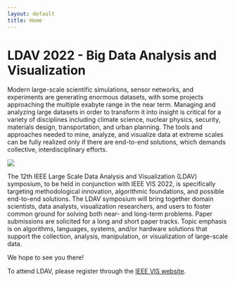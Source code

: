 ```yaml
---
layout: default
title: Home
---
```


# LDAV 2022 - Big Data Analysis and Visualization

Modern large-scale scientific simulations, sensor networks, and experiments are
generating enormous datasets, with some projects approaching the multiple
exabyte range in the near term. Managing and analyzing large datasets in order
to transform it into insight is critical for a variety of disciplines including
climate science, nuclear physics, security, materials design, transportation,
and urban planning. The tools and approaches needed to mine, analyze, and
visualize data at extreme scales can be fully realized only if there are
end-to-end solutions, which demands collective, interdisciplinary efforts.

<img id="teasers" src="assets/teasers22.png" />

The 12th IEEE Large Scale Data Analysis and Visualization (LDAV) symposium, to be
held in conjunction with IEEE VIS 2022, is specifically targeting methodological
innovation, algorithmic foundations, and possible end-to-end solutions. The LDAV
symposium will bring together domain scientists, data analysts, visualization
researchers, and users to foster common ground for solving both near- and
long-term problems. Paper submissions are solicited for a long and short paper
tracks. Topic emphasis is on algorithms, languages, systems, and/or hardware
solutions that support the collection, analysis, manipulation, or visualization
of large-scale data.

<!--
There are a variety of ways to participate in LDAV 2020:

- **[full papers and short papers](call-for-papers.html)**,
- **[posters](call-for-posters.html)**, 

and, of course, attending. 
-->

We hope to see you there! 

To attend LDAV, please register through the [IEEE VIS website](http://ieeevis.org).

